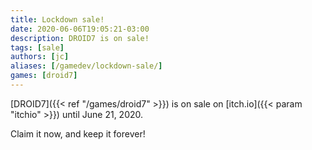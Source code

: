 ```yaml
---
title: Lockdown sale!
date: 2020-06-06T19:05:21-03:00
description: DROID7 is on sale!
tags: [sale]
authors: [jc]
aliases: [/gamedev/lockdown-sale/]
games: [droid7]
---
```


[DROID7]({{< ref "/games/droid7" >}}) is on sale on [itch.io]({{< param "itchio" >}}) until June 21, 2020.

Claim it now, and keep it forever!
